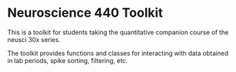 # Neuroscience 440 Toolkit
This is a toolkit for students taking the quantitative companion course of the neusci 30x series.

The toolkit provides functions and classes for interacting with data obtained in lab periods, spike sorting, filtering, etc.